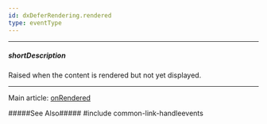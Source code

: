 ```yaml
---
id: dxDeferRendering.rendered
type: eventType
---
```

---
##### shortDescription
Raised when the content is rendered but not yet displayed.

---
Main article: [onRendered](/api-reference/10%20UI%20Components/dxDeferRendering/1%20Configuration/onRendered.md '/Documentation/ApiReference/UI_Components/dxDeferRendering/Configuration/#onRendered')

#####See Also#####
#include common-link-handleevents